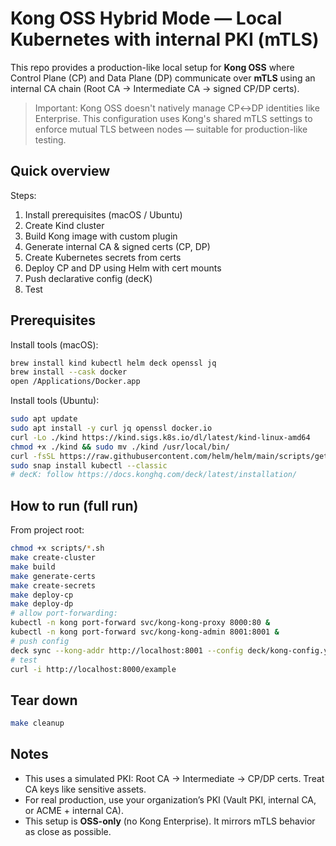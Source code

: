 # Kong OSS Hybrid Mode — Local Kubernetes with internal PKI (mTLS)

This repo provides a production-like local setup for **Kong OSS** where Control Plane (CP) and Data Plane (DP) communicate over **mTLS** using an internal CA chain (Root CA -> Intermediate CA -> signed CP/DP certs).

> Important: Kong OSS doesn't natively manage CP↔DP identities like Enterprise. This configuration uses Kong's shared mTLS settings to enforce mutual TLS between nodes — suitable for production-like testing.

## Quick overview

Steps:
1. Install prerequisites (macOS / Ubuntu)
2. Create Kind cluster
3. Build Kong image with custom plugin
4. Generate internal CA & signed certs (CP, DP)
5. Create Kubernetes secrets from certs
6. Deploy CP and DP using Helm with cert mounts
7. Push declarative config (decK)
8. Test

## Prerequisites

Install tools (macOS):
```bash
brew install kind kubectl helm deck openssl jq
brew install --cask docker
open /Applications/Docker.app
```

Install tools (Ubuntu):
```bash
sudo apt update
sudo apt install -y curl jq openssl docker.io
curl -Lo ./kind https://kind.sigs.k8s.io/dl/latest/kind-linux-amd64
chmod +x ./kind && sudo mv ./kind /usr/local/bin/
curl -fsSL https://raw.githubusercontent.com/helm/helm/main/scripts/get-helm-3 | bash
sudo snap install kubectl --classic
# decK: follow https://docs.konghq.com/deck/latest/installation/
```

## How to run (full run)
From project root:
```bash
chmod +x scripts/*.sh
make create-cluster
make build
make generate-certs
make create-secrets
make deploy-cp
make deploy-dp
# allow port-forwarding:
kubectl -n kong port-forward svc/kong-kong-proxy 8000:80 &
kubectl -n kong port-forward svc/kong-kong-admin 8001:8001 &
# push config
deck sync --kong-addr http://localhost:8001 --config deck/kong-config.yaml
# test
curl -i http://localhost:8000/example
```

## Tear down
```bash
make cleanup
```

## Notes
- This uses a simulated PKI: Root CA -> Intermediate -> CP/DP certs. Treat CA keys like sensitive assets.
- For real production, use your organization’s PKI (Vault PKI, internal CA, or ACME + internal CA).
- This setup is **OSS-only** (no Kong Enterprise). It mirrors mTLS behavior as close as possible.
